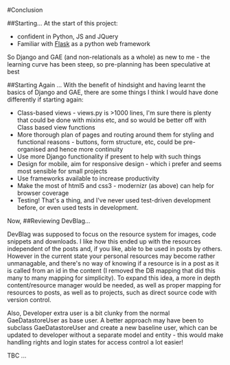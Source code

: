 #Conclusion

##Starting...
At the start of this project:
+ confident in Python, JS and JQuery
+ Familiar with [Flask](http://flask.pocoo.org/) as a python web framework

So Django and GAE (and non-relationals as a whole) as new to me - the learning curve has been steep, so pre-planning has been speculative at best

##Starting Again ...
With the benefit of hindsight and having learnt the basics of Django and GAE, there are some things I think I would have done differently if starting again:

+ Class-based views - views.py is >1000 lines, I'm sure there is plenty that could be done with mixins etc, and so would be better off with Class based view functions
+ More thorough plan of pages and routing around them for styling and functional reasons - buttons, form structure, etc, could be pre-organised and hence more continuity
+ Use more Django functionality if present to help with such things
+ Design for mobile, aim for responsive design - which i prefer and seems most sensible for small projects
+ Use frameworks available to increase productivity
+ Make the most of html5 and css3 - modernizr (as above) can help for browser coverage
+ Testing! That's a thing, and I've never used test-driven development before, or even used tests in development.


Now,
##Reviewing DevBlag...

DevBlag was supposed to focus on the resource system for images, code snippets and downloads. I like how this ended up with the resources independent of the posts and, if you like, able to be used in posts by others. However in the current state your personal resources may become rather unmanagable, and there's no way of knowing if a resource is in a post as it is called from an id in the content (I removed the DB mapping that did this many to many mapping for simplicity).
To expand this idea, a more in depth content/resource manager would be needed, as well as proper mapping for resources to posts, as well as to projects, such as direct source code with version control.

Also, Developer extra user is a bit clunky from the normal GaeDatastoreUser as base user. A better approach may have been to subclass GaeDatastoreUser and create a new baseline user, which can be updated to developer without a separate model and entity - this would make handling rights and login states for access control a lot easier!

TBC ...